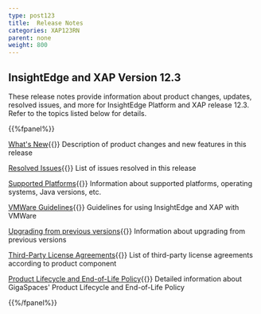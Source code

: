 ```yaml
---
type: post123
title:  Release Notes
categories: XAP123RN
parent: none
weight: 800
---
```


## InsightEdge and XAP Version 12.3

These release notes provide information about product changes, updates, resolved issues, and more for InsightEdge Platform and XAP release 12.3. Refer to the topics listed below for details.

{{%fpanel%}}

[What's New](whats-new.html){{<wbr>}}
Description of product changes and new features in this release

[Resolved Issues](fixed-issues.html){{<wbr>}}
List of issues resolved in this release

[Supported Platforms](supported-platforms.html){{<wbr>}}
Information about supported platforms, operating systems, Java versions, etc.

[VMWare Guidelines](vmware-guidelines.html){{<wbr>}}
Guidelines for using InsightEdge and XAP with VMWare

[Upgrading from previous versions](upgrading.html){{<wbr>}}
Information about upgrading from previous versions

[Third-Party License Agreements](third-party.html){{<wbr>}}
List of third-party license agreements according to product component

[Product Lifecycle and End-of-Life Policy](/release_notes/lifecycle.html){{<wbr>}}
Detailed information about GigaSpaces' Product Lifecycle and End-of-Life Policy

{{%/fpanel%}}

